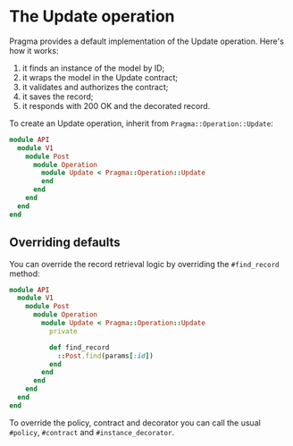 # The Update operation

Pragma provides a default implementation of the Update operation. Here's how it works:

1. it finds an instance of the model by ID;
2. it wraps the model in the Update contract;
3. it validates and authorizes the contract;
4. it saves the record;
5. it responds with 200 OK and the decorated record.

To create an Update operation, inherit from `Pragma::Operation::Update`:

```ruby
module API
  module V1
    module Post
      module Operation
        module Update < Pragma::Operation::Update
        end
      end
    end
  end
end
```

## Overriding defaults

You can override the record retrieval logic by overriding the `#find_record` method:

```ruby
module API
  module V1
    module Post
      module Operation
        module Update < Pragma::Operation::Update
          private

          def find_record
            ::Post.find(params[:id])
          end
        end
      end
    end
  end
end
```

To override the policy, contract and decorator you can call the usual `#policy`, `#contract` and
`#instance_decorator`.

